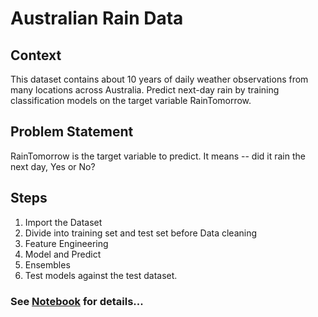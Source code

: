 # Australian Rain Data

## Context
This dataset contains about 10 years of daily weather observations from many locations across Australia. Predict next-day rain by training classification models on the target
variable RainTomorrow.

## Problem Statement
RainTomorrow is the target variable to predict. It means -- did it rain the next day, Yes or No?

## Steps
1. Import the Dataset
2. Divide into training set and test set before Data cleaning
3. Feature Engineering
4. Model and Predict
5. Ensembles
6. Test models against the test dataset.

### See [Notebook](https://github.com/Yunchang-Liu/Assignments/blob/main/ML_Project/Australian%20Rain.ipynb) for details...
